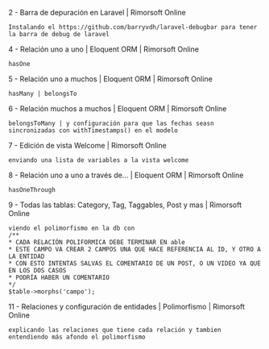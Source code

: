 2 - Barra de depuración en Laravel | Rimorsoft Online

    Instalando el https://github.com/barryvdh/laravel-debugbar para tener la barra de debug de laravel


4 - Relación uno a uno | Eloquent ORM | Rimorsoft Online

    hasOne

5 - Relación uno a muchos | Eloquent ORM | Rimorsoft Online

    hasMany | belongsTo

6 - Relación muchos a muchos | Eloquent ORM | Rimorsoft Online

    belongsToMany | y configuración para que las fechas seasn sincronizadas con withTimestamps() en el modelo

7 - Edición de vista Welcome | Rimorsoft Online
    
    enviando una lista de variables a la vista welcome

8 - Relación uno a uno a través de... | Eloquent ORM | Rimorsoft Online

    hasOneThrough

9 - Todas las tablas: Category, Tag, Taggables, Post y mas | Rimorsoft Online

    viendo el polimorfismo en la db con
    /**
    * CADA RELACIÓN POLIFORMICA DEBE TERMINAR EN able
    * ESTE CAMPO VA CREAR 2 CAMPOS UNA QUE HACE REFERENCIA AL ID, Y OTRO A LA ENTIDAD
    * CON ESTO INTENTAS SALVAS EL COMENTARIO DE UN POST, O UN VIDEO YA QUE EN LOS DOS CASOS
    * PODRÍA HABER UN COMENTARIO
    */
    $table->morphs('campo');

11 - Relaciones y configuración de entidades | Polimorfismo | Rimorsoft Online

    explicando las relaciones que tiene cada relación y tambien entendiendo más afondo el polimorfismo

